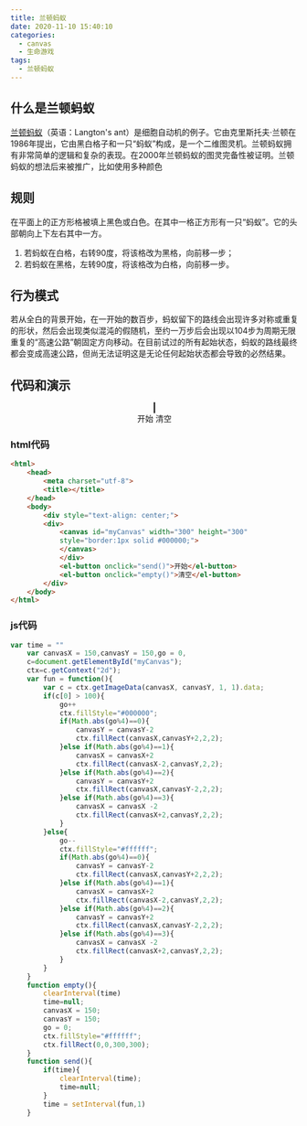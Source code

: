 ```yaml
---
title: 兰顿蚂蚁
date: 2020-11-10 15:40:10
categories: 
  - canvas
  - 生命游戏
tags: 
  - 兰顿蚂蚁
---
```


## 什么是兰顿蚂蚁

[兰顿蚂蚁](https://baike.baidu.com/item/%E5%85%B0%E9%A1%BF%E8%9A%82%E8%9A%81/10130501?fr=aladdin "兰顿蚂蚁")（英语：Langton's ant）是细胞自动机的例子。它由克里斯托夫·兰顿在1986年提出，它由黑白格子和一只“蚂蚁”构成，是一个二维图灵机。兰顿蚂蚁拥有非常简单的逻辑和复杂的表现。在2000年兰顿蚂蚁的图灵完备性被证明。兰顿蚂蚁的想法后来被推广，比如使用多种颜色

## 规则
在平面上的正方形格被填上黑色或白色。在其中一格正方形有一只“蚂蚁”。它的头部朝向上下左右其中一方。
1. 若蚂蚁在白格，右转90度，将该格改为黑格，向前移一步；
2. 若蚂蚁在黑格，左转90度，将该格改为白格，向前移一步。

## 行为模式
若从全白的背景开始，在一开始的数百步，蚂蚁留下的路线会出现许多对称或重复的形状，然后会出现类似混沌的假随机，至约一万步后会出现以104步为周期无限重复的“高速公路”朝固定方向移动。在目前试过的所有起始状态，蚂蚁的路线最终都会变成高速公路，但尚无法证明这是无论任何起始状态都会导致的必然结果。

## 代码和演示

<html>
	<head>
		<meta charset="utf-8">
		<title></title>
	</head>
	<body>
		<div style="text-align: center;">
		<div>
			<canvas id="myCanvas" width="300" height="300"
			style="border:1px solid #000000;">
			</canvas>
			</div>
			<el-button onclick="send()">开始</el-button>
			<el-button onclick="empty()">清空</el-button>
		</div>
	</body>
</html>
<script>
	//	使用let会重复声明 
	var time = ""
	var canvasX = 150,canvasY = 150,go = 0,
	c=document.getElementById("myCanvas");
	ctx=c.getContext("2d");
	var fun = function(){
		var c = ctx.getImageData(canvasX, canvasY, 1, 1).data;
		if(c[0] > 100){
			go++
			ctx.fillStyle="#000000";
			if(Math.abs(go%4)==0){
				canvasY = canvasY-2
				ctx.fillRect(canvasX,canvasY+2,2,2);
			}else if(Math.abs(go%4)==1){
				canvasX = canvasX+2
				ctx.fillRect(canvasX-2,canvasY,2,2);
			}else if(Math.abs(go%4)==2){
				canvasY = canvasY+2
				ctx.fillRect(canvasX,canvasY-2,2,2);
			}else if(Math.abs(go%4)==3){
				canvasX = canvasX -2
				ctx.fillRect(canvasX+2,canvasY,2,2);
			}
		}else{
			go-- 
			ctx.fillStyle="#ffffff";
			if(Math.abs(go%4)==0){
				canvasY = canvasY-2
				ctx.fillRect(canvasX,canvasY+2,2,2);
			}else if(Math.abs(go%4)==1){
				canvasX = canvasX+2
				ctx.fillRect(canvasX-2,canvasY,2,2);
			}else if(Math.abs(go%4)==2){
				canvasY = canvasY+2
				ctx.fillRect(canvasX,canvasY-2,2,2);
			}else if(Math.abs(go%4)==3){
				canvasX = canvasX -2
				ctx.fillRect(canvasX+2,canvasY,2,2);
			}
		}
	}
	function empty(){
		clearInterval(time)
		time=null;
		canvasX = 150;
		canvasY = 150;
		go = 0;
		ctx.fillStyle="#ffffff";
		ctx.fillRect(0,0,300,300);
	}
	function send(){
		if(time){
			clearInterval(time);
			time=null;
		}
		time = setInterval(fun,1)
	}
</script>

### **html代码**

```html
<html>
	<head>
		<meta charset="utf-8">
		<title></title>
	</head>
	<body>
		<div style="text-align: center;">
		<div>
			<canvas id="myCanvas" width="300" height="300"
			style="border:1px solid #000000;">
			</canvas>
			</div>
			<el-button onclick="send()">开始</el-button>
			<el-button onclick="empty()">清空</el-button>
		</div>
	</body>
</html>
```

### **js代码**

```js
var time = ""
	var canvasX = 150,canvasY = 150,go = 0,
	c=document.getElementById("myCanvas");
	ctx=c.getContext("2d");
	var fun = function(){
		var c = ctx.getImageData(canvasX, canvasY, 1, 1).data;
		if(c[0] > 100){
			go++
			ctx.fillStyle="#000000";
			if(Math.abs(go%4)==0){
				canvasY = canvasY-2
				ctx.fillRect(canvasX,canvasY+2,2,2);
			}else if(Math.abs(go%4)==1){
				canvasX = canvasX+2
				ctx.fillRect(canvasX-2,canvasY,2,2);
			}else if(Math.abs(go%4)==2){
				canvasY = canvasY+2
				ctx.fillRect(canvasX,canvasY-2,2,2);
			}else if(Math.abs(go%4)==3){
				canvasX = canvasX -2
				ctx.fillRect(canvasX+2,canvasY,2,2);
			}
		}else{
			go-- 
			ctx.fillStyle="#ffffff";
			if(Math.abs(go%4)==0){
				canvasY = canvasY-2
				ctx.fillRect(canvasX,canvasY+2,2,2);
			}else if(Math.abs(go%4)==1){
				canvasX = canvasX+2
				ctx.fillRect(canvasX-2,canvasY,2,2);
			}else if(Math.abs(go%4)==2){
				canvasY = canvasY+2
				ctx.fillRect(canvasX,canvasY-2,2,2);
			}else if(Math.abs(go%4)==3){
				canvasX = canvasX -2
				ctx.fillRect(canvasX+2,canvasY,2,2);
			}
		}
	}
	function empty(){
		clearInterval(time)
		time=null;
		canvasX = 150;
		canvasY = 150;
		go = 0;
		ctx.fillStyle="#ffffff";
		ctx.fillRect(0,0,300,300);
	}
	function send(){
		if(time){
			clearInterval(time);
			time=null;
		}
		time = setInterval(fun,1)
	}
```